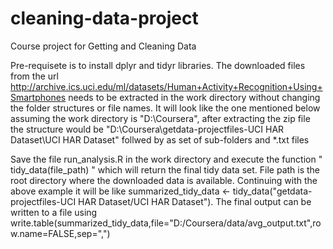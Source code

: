 # cleaning-data-project
Course project for Getting and Cleaning Data

Pre-requisete is to install dplyr and tidyr libraries. The downloaded files from the url http://archive.ics.uci.edu/ml/datasets/Human+Activity+Recognition+Using+Smartphones needs to be extracted in the work directory without changing the folder structures or file names. It will look like the one mentioned below assuming the work directory is "D:\Coursera", after extracting the zip file the structure would be  "D:\Coursera\getdata-projectfiles-UCI HAR Dataset\UCI HAR Dataset\" follwed by as set of sub-folders and *.txt files

Save the file run_analysis.R in the work directory and execute the function " tidy_data(file_path) " which will return the final tidy data set. File path is the root directory where the downloaded data is available. Continuing with the above example it will be like  summarized_tidy_data <- tidy_data("getdata-projectfiles-UCI HAR Dataset/UCI HAR Dataset").
The final output can be written to a file using write.table(summarized_tidy_data,file="D:/Coursera/data/avg_output.txt",row.name=FALSE,sep=",")

